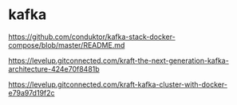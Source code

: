 # kafka

https://github.com/conduktor/kafka-stack-docker-compose/blob/master/README.md

https://levelup.gitconnected.com/kraft-the-next-generation-kafka-architecture-424e70f8481b

https://levelup.gitconnected.com/kraft-kafka-cluster-with-docker-e79a97d19f2c